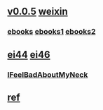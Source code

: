 ## [v0.0.5](https://github.com/littleflute/How-to-Say-it/edit/master/README.md) [weixin](https://github.com/littleflute/weixin)
### [ebooks](https://github.com/littleflute/ebooks) [ebooks1](https://github.com/littleflute/ebooks1) [ebooks2](https://github.com/littleflute/ebooks2)
## [ei44](ei44) [ei46](ei46)
### [IFeelBadAboutMyNeck](IFeelBadAboutMyNeck)
## [ref](https://www.voachinese.com/z/2419)
